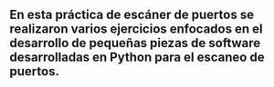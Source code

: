 ## En esta práctica de escáner de puertos se realizaron varios ejercicios enfocados en el desarrollo de pequeñas piezas de software desarrolladas en Python para el escaneo de puertos.
